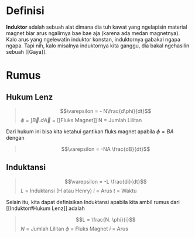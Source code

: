 # Definisi
**Induktor** adalah sebuah alat dimana dia tuh kawat yang ngelapisin material magnet biar arus ngalirnya bae bae aja (karena ada medan magnetnya). Kalo arus yang ngelewatin induktor konstan, induktornya gabakal ngapa ngapa. Tapi nih, kalo misalnya induktornya kita ganggu, dia bakal ngehasilin sebuah [[Gaya]]. 

# Rumus
## Hukum Lenz

> $$\varepsilon = - N\frac{d\phi}{dt}$$
> $\phi$ = $\int \vec{B} . d\vec{A}$  = [[Fluks Magnet]]
> N = Jumlah Lilitan

Dari hukum ini bisa kita ketahui gantikan fluks magnet apabila $\phi = BA$ dengan

> $$\varepsilon = -NA \frac{dB}{dt}$$

## Induktansi
> $$\varepsilon = -L \frac{di}{dt}$$
> $L$ = Induktansi (H atau Henry)
> $i$ = Arus 
> $t$ = Waktu

Selain itu, kita dapat definisikan Induktansi apabila kita ambil rumus dari [[Induktor#Hukum Lenz]] adalah

>$$L = \frac{N. \phi}{i}$$
>$N$ = Jumlah Lilitan
>$\phi$ = Fluks Magnet 
>$i$ = Arus